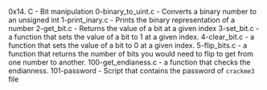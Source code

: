 0x14. C - Bit manipulation
0-binary_to_uint.c - Converts a binary number to an unsigned int
1-print_inary.c - Prints the binary representation of a number
2-get_bit.c - Returns the value of a bit at a given index
3-set_bit.c - a function that sets the value of a bit to 1 at a given index.
4-clear_bit.c - a function that sets the value of a bit to 0 at a given index.
5-flip_bits.c - a function that returns the number of bits you would need to flip to get from one number to another.
100-get_endianess.c - a function that checks the endianness.
101-password - Script that contains the password of `crackme3` file

